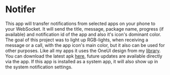 # Notifer
This app will transfer notifications from selected apps on your phone to your WebSocket. It will send the title, message, package name, progress (if available) and notification id of the app and also it's icon's dominant color. The goal of this project was to light up RGB-lights, when receiving a message or a call, with the app icon's main color, but it also can be used for other purposes. Like all my apps it uses the OneUI design from my [library](https://github.com/Yanndroid/OneUI-Design-Library). You can download the latest apk [here](https://github.com/Yanndroid/Notifer/raw/master/app/release/app-release.apk), future updates are available directly via the app. If this app is installed as a system app, it will also show up in the system notification settings.
